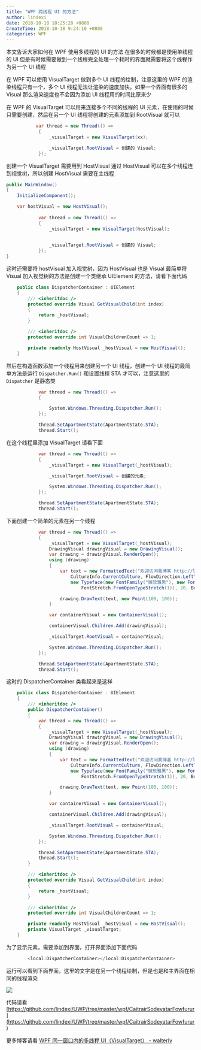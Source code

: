```yaml
---
title: "WPF 跨线程 UI 的方法"
author: lindexi
date: 2018-10-18 10:25:28 +0800
CreateTime: 2018-10-18 9:24:10 +0800
categories: WPF
---
```


本文告诉大家如何在 WPF 使用多线程的 UI 的方法
在很多的时候都是使用单线程的 UI 但是有时候需要做到一个线程完全处理一个耗时的界面就需要将这个线程作为另一个 UI 线程

<!--more-->


<!-- csdn -->

在 WPF 可以使用 VisualTarget 做到多个 UI 线程的绘制，注意这里的 WPF 的渲染线程只有一个，多个 UI 线程无法让渲染的速度加快。如果一个界面有很多的 Visual 那么渲染速度也不会因为添加 UI 线程用的时间比原来少

在 WPF 的 VisualTarget 可以用来连接多个不同的线程的 UI 元素，在使用的时候只需要创建，然后在另一个 UI 线程将创建的元素添加到 RootVisual 就可以

```csharp
           var thread = new Thread(() =>
            {
                _visualTarget = new VisualTarget(xx);

                _visualTarget.RootVisual = 创建的 Visual;
            });
```

创建一个 VisualTarget 需要用到 HostVisual 通过 HostVisual 可以在多个线程连到视觉树，所以创建 HostVisual 需要在主线程

```csharp
public MainWindow()
{
	InitializeComponent();

    var hostVisual = new HostVisual();
          
            var thread = new Thread(() =>
            {
                _visualTarget = new VisualTarget(hostVisual);
                

                _visualTarget.RootVisual = 创建的 Visual;
            });
}
```

这时还需要将 hostVisual 加入视觉树，因为 HostVisual 也是 Visual 最简单将 Visual 加入视觉树的方法是创建一个类继承 UIElement 的方法，请看下面代码

```csharp
    public class DispatcherContainer : UIElement
    {
        /// <inheritdoc />
        protected override Visual GetVisualChild(int index)
        {
            return _hostVisual;
        }

        /// <inheritdoc />
        protected override int VisualChildrenCount => 1;

        private readonly HostVisual _hostVisual = new HostVisual();
    }
```

然后在构造函数添加一个线程用来创建另一个 UI 线程，创建一个 UI 线程的最简单方法是运行 `Dispatcher.Run()` 和设置线程 STA 才可以，注意这里的 `Dispatcher` 是静态类

```csharp
            var thread = new Thread(() =>
            {

                System.Windows.Threading.Dispatcher.Run();
            });

            thread.SetApartmentState(ApartmentState.STA);
            thread.Start();

```

在这个线程里添加 VisualTarget 请看下面

```csharp
            var thread = new Thread(() =>
            {
                _visualTarget = new VisualTarget(_hostVisual);

                _visualTarget.RootVisual = 创建的元素;

                System.Windows.Threading.Dispatcher.Run();
            });

            thread.SetApartmentState(ApartmentState.STA);
            thread.Start();

```

下面创建一个简单的元素在另一个线程

```csharp
            var thread = new Thread(() =>
            {
                _visualTarget = new VisualTarget(_hostVisual);
                DrawingVisual drawingVisual = new DrawingVisual();
                var drawing = drawingVisual.RenderOpen();
                using (drawing)
                {
                    var text = new FormattedText("欢迎访问我博客 http://lindexi.gitee.io 里面有大量 UWP WPF 博客",
                        CultureInfo.CurrentCulture, FlowDirection.LeftToRight,
                        new Typeface(new FontFamily("微软雅黑"), new FontStyle(), FontWeight.FromOpenTypeWeight(1),
                            FontStretch.FromOpenTypeStretch(1)), 20, Brushes.DarkSlateBlue);

                    drawing.DrawText(text, new Point(100, 100));
                }

                var containerVisual = new ContainerVisual();

                containerVisual.Children.Add(drawingVisual);

                _visualTarget.RootVisual = containerVisual;

                System.Windows.Threading.Dispatcher.Run();
            });

            thread.SetApartmentState(ApartmentState.STA);
            thread.Start();

```

这时的 DispatcherContainer 类看起来是这样

```csharp
    public class DispatcherContainer : UIElement
    {
        /// <inheritdoc />
        public DispatcherContainer()
        {
            var thread = new Thread(() =>
            {
                _visualTarget = new VisualTarget(_hostVisual);
                DrawingVisual drawingVisual = new DrawingVisual();
                var drawing = drawingVisual.RenderOpen();
                using (drawing)
                {
                    var text = new FormattedText("欢迎访问我博客 http://lindexi.gitee.io 里面有大量 UWP WPF 博客",
                        CultureInfo.CurrentCulture, FlowDirection.LeftToRight,
                        new Typeface(new FontFamily("微软雅黑"), new FontStyle(), FontWeight.FromOpenTypeWeight(1),
                            FontStretch.FromOpenTypeStretch(1)), 20, Brushes.DarkSlateBlue);

                    drawing.DrawText(text, new Point(100, 100));
                }

                var containerVisual = new ContainerVisual();

                containerVisual.Children.Add(drawingVisual);

                _visualTarget.RootVisual = containerVisual;

                System.Windows.Threading.Dispatcher.Run();
            });

            thread.SetApartmentState(ApartmentState.STA);
            thread.Start();
        }

        /// <inheritdoc />
        protected override Visual GetVisualChild(int index)
        {
            return _hostVisual;
        }

        /// <inheritdoc />
        protected override int VisualChildrenCount => 1;

        private readonly HostVisual _hostVisual = new HostVisual();
        private VisualTarget _visualTarget;
    }

```

为了显示元素，需要添加到界面，打开界面添加下面代码

```csharp
        <local:DispatcherContainer></local:DispatcherContainer>
```

运行可以看到下面界面，这里的文字是在另一个线程绘制，但是也是和主界面在相同的线程渲染

<!-- ![](image/WPF 跨线程 UI 的方法/WPF 跨线程 UI 的方法0.png) -->

![](http://image.acmx.xyz/lindexi%2F2018101893923600)

代码请看 [https://github.com/lindexi/UWP/tree/master/wpf/CaitrairSodeyatarFowfurur](https://github.com/lindexi/UWP/tree/master/wpf/CaitrairSodeyatarFowfurur )

更多博客请看 [WPF 同一窗口内的多线程 UI（VisualTarget） - walterlv](https://walterlv.com/post/multi-thread-ui-using-visualtarget-in-wpf.html )

